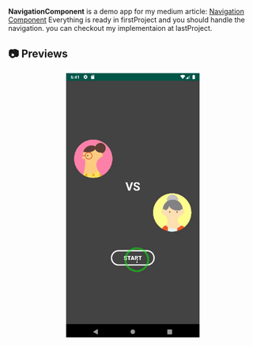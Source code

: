 **NavigationComponent** is a demo app for my medium article: [Navigation Component](https://medium.com/@mahdiporkar2002/navigation-component-be4b0fa5965d)
Everything is ready in firstProject and you should handle the navigation.
you can checkout my implementaion at lastProject.

## 📷 Previews
<p align="center">
<img src="preview/preview.gif"alt="drawing" width="270px" />

</p>
